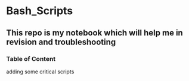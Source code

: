 # Bash_Scripts
## This repo is my notebook which will help me in revision and troubleshooting

### Table of Content

adding some critical scripts 
